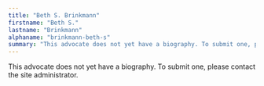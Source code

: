 ```yaml
---
title: "Beth S. Brinkmann"
firstname: "Beth S."
lastname: "Brinkmann"
alphaname: "brinkmann-beth-s"
summary: "This advocate does not yet have a biography. To submit one, please contact the site administrator."
---
```

This advocate does not yet have a biography. To submit one, please contact the site administrator.


